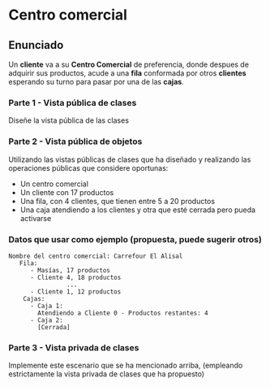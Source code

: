 # Centro comercial

## Enunciado

Un **cliente** va a su **Centro Comercial** de preferencia, donde despues de adquirir sus productos, acude a una **fila** conformada por otros **clientes** esperando su turno para pasar por una de las **cajas**.

### Parte 1 - Vista pública de clases

Diseñe la vista pública de las clases

### Parte 2 - Vista pública de objetos

Utilizando las vistas públicas de clases que ha diseñado y realizando las operaciones públicas que considere oportunas:

- Un centro comercial 
- Un cliente con 17 productos
- Una fila, con 4 clientes, que tienen entre 5 a 20 productos
- Una caja atendiendo a los clientes y otra que esté cerrada pero pueda activarse

### Datos que usar como ejemplo (propuesta, puede sugerir otros)
```
Nombre del centro comercial: Carrefour El Alisal
   Fila:
      - Masías, 17 productos
      - Cliente 4, 18 productos
                ...
      - Cliente 1, 12 productos
    Cajas:
      - Caja 1: 
        Atendiendo a Cliente 0 - Productos restantes: 4
      - Caja 2:
        [Cerrada]
```

### Parte 3 - Vista privada de clases

Implemente este escenario que se ha mencionado arriba, (empleando estrictamente la vista privada de clases que ha propuesto)
